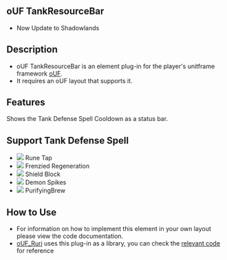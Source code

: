 ## **oUF TankResourceBar**

- Now Update to Shadowlands

## **Description** 
- oUF TankResourceBar is an element plug-in for the player's unitframe framework [oUF](https://www.wowinterface.com/downloads/info9994-oUF.html). 
- It requires an oUF layout that supports it.
## **Features**

Shows the Tank Defense Spell Cooldown as a status bar.

## **Support Tank Defense Spell** 
- ![](https://wow.zamimg.com/images/wow/icons/tiny/spell_deathknight_runetap.gif) Rune Tap
- ![](https://wow.zamimg.com/images/wow/icons/tiny/ability_bullrush.gif) Frenzied Regeneration
- ![](https://wow.zamimg.com/images/wow/icons/tiny/ability_defend.gif) Shield Block
- ![](https://wow.zamimg.com/images/wow/icons/tiny/ability_demonhunter_demonspikes.gif) Demon Spikes
- ![](https://wow.zamimg.com/images/wow/icons/tiny/inv_misc_beer_06.gif) PurifyingBrew

## **How to Use**

- For information on how to implement this element in your own layout please view the code documentation.
- [oUF_Ruri](https://wowinterface.com/downloads/info24945-oUF_Ruri.html) uses this plug-in as a library, you can check the [relevant code](https://github.com/EKE00372/oUF_Ruri/blob/master/Elements.lua#L461) for reference
